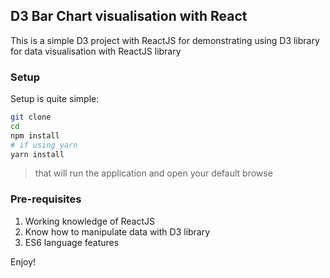 ## D3 Bar Chart visualisation with React

This is a simple D3 project with ReactJS for demonstrating using D3 library for data visualisation with ReactJS library


### Setup

Setup is quite simple:

```bash
git clone 
cd 
npm install
# if using yarn
yarn install
```
> that will run the application and open your default browse

### Pre-requisites

1. Working knowledge of ReactJS
2. Know how to manipulate data with D3 library
3. ES6 language features

Enjoy!
